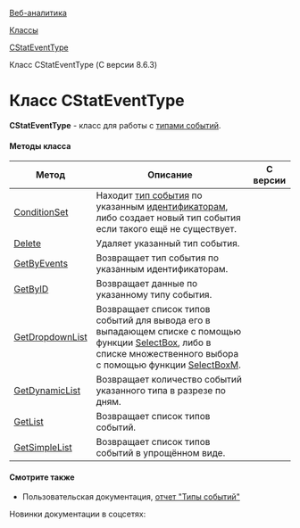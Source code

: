 [Веб-аналитика](/api_help/statistic/index.php)

[Классы](/api_help/statistic/classes/index.php)

[CStatEventType](/api_help/statistic/classes/cstateventtype/index.php)

Класс CStatEventType (С версии 8.6.3)

Класс CStatEventType
====================

**CStatEventType** - класс для работы с [типами событий](/api_help/statistic/terms.php#event_type).

#### Методы класса

| Метод | Описание | С версии |
| --- | --- | --- |
| [ConditionSet](/api_help/statistic/classes/cstateventtype/conditionset.php) | Находит [тип события](/api_help/statistic/terms.php#event_type) по указанным [идентификаторам](/api_help/statistic/terms.php#event_type_id), либо создает новый тип события если такого ещё не существует. |  |
| [Delete](/api_help/statistic/classes/cstateventtype/delete.php) | Удаляет указанный тип события. |  |
| [GetByEvents](/api_help/statistic/classes/cstateventtype/getbyevents.php) | Возвращает тип события по указанным идентификаторам. |  |
| [GetByID](/api_help/statistic/classes/cstateventtype/getbyid.php) | Возвращает данные по указанному типу события. |  |
| [GetDropdownList](/api_help/statistic/classes/cstateventtype/getdropdownlist.php) | Возвращает список типов событий для вывода его в выпадающем списке с помощью функции [SelectBox](/api_help/main/functions/html/selectbox.php), либо в списке множественного выбора с помощью функции [SelectBoxM](/api_help/main/functions/html/selectboxm.php). |  |
| [GetDynamicList](/api_help/statistic/classes/cstateventtype/getdynamiclist.php) | Возвращает количество событий указанного типа в разрезе по дням. |  |
| [GetList](/api_help/statistic/classes/cstateventtype/getlist.php) | Возвращает список типов событий. |  |
| [GetSimpleList](/api_help/statistic/classes/cstateventtype/getsimplelist.php) | Возвращает список типов событий в упрощённом виде. |  |

#### Смотрите также

* Пользовательская документация, [отчет "Типы событий"](http://www.1c-bitrix.ru/user_help/statistic/events/type/event_type_list.php)

Новинки документации в соцсетях: